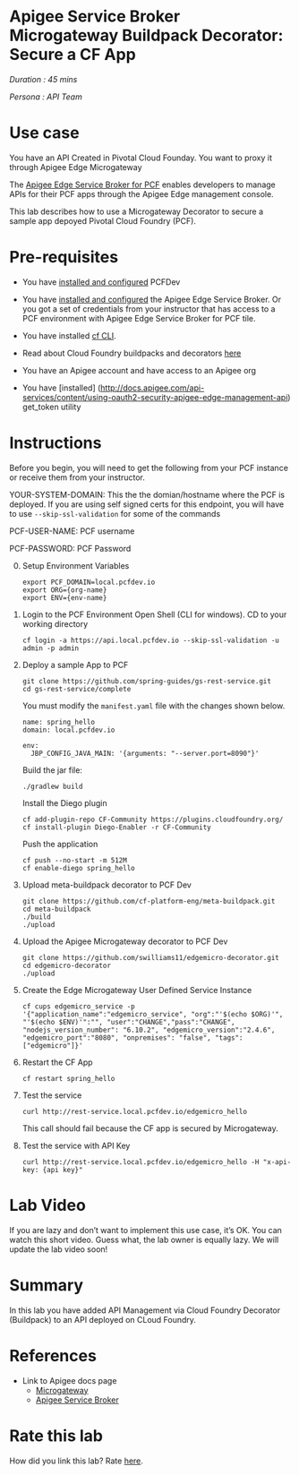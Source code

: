 # Apigee Service Broker Microgateway Buildpack Decorator: Secure a CF App 

*Duration : 45 mins*

*Persona : API Team*

# Use case
You have an API Created in Pivotal Cloud Founday. You want to proxy it through Apigee Edge Microgateway

The [Apigee Edge Service Broker for PCF](http://docs.pivotal.io/partners/apigee/index.html) enables developers to manage APIs for their PCF apps through the Apigee Edge management console.

This lab describes how to use a Microgateway Decorator to secure a sample app depoyed Pivotal Cloud Foundry (PCF). 

# Pre-requisites
* You have [installed and configured](https://docs.pivotal.io/pcf-dev/) PCFDev

* You have [installed and configured](https://github.com/apigee/pivotal-cf-apigee/tree/master/apigee-cf-service-broker#step-2-install-the-apigee-service-broker-from-source) the Apigee Edge Service Broker. Or you got a set of credentials from your instructor that has access to a PCF environment with Apigee Edge Service Broker for PCF tile. 

* You have installed [cf CLI](https://docs.cloudfoundry.org/cf-cli/install-go-cli.html).

* Read about Cloud Foundry buildpacks and decorators [here](https://github.com/cf-platform-eng/meta-buildpack)

* You have an Apigee account and have access to an Apigee org

* You have [installed] (http://docs.apigee.com/api-services/content/using-oauth2-security-apigee-edge-management-api) get_token utility

# Instructions

Before you begin, you will need to get the following from your PCF instance or receive them from your instructor.

YOUR-SYSTEM-DOMAIN: This the the domian/hostname where the PCF is deployed. If you are using self signed certs for this endpoint, you will have to use `--skip-ssl-validation` for some of the commands

PCF-USER-NAME: PCF username

PCF-PASSWORD: PCF Password


0. Setup Environment Variables
   ```
   export PCF_DOMAIN=local.pcfdev.io
   export ORG={org-name}
   export ENV={env-name}
   ```

1. Login to the PCF Environment
	Open Shell (CLI for windows). CD to your working directory

	```
	cf login -a https://api.local.pcfdev.io --skip-ssl-validation -u admin -p admin
	```

2. Deploy a sample App to PCF
   ```
   git clone https://github.com/spring-guides/gs-rest-service.git
   cd gs-rest-service/complete
   ```
   You must modify the `manifest.yaml` file with the changes shown below.
   ```
   name: spring_hello
   domain: local.pcfdev.io

   env:
     JBP_CONFIG_JAVA_MAIN: '{arguments: "--server.port=8090"}'
   ```

   Build the jar file:
   ```
   ./gradlew build
   ```
   Install the Diego plugin
   ```
   cf add-plugin-repo CF-Community https://plugins.cloudfoundry.org/
   cf install-plugin Diego-Enabler -r CF-Community
   ```
   Push the application
   ```
   cf push --no-start -m 512M
   cf enable-diego spring_hello
   ```

3. Upload meta-buildpack decorator to PCF Dev
   ```
   git clone https://github.com/cf-platform-eng/meta-buildpack.git
   cd meta-buildpack
   ./build
   ./upload
   ```
   
4. Upload the Apigee Microgateway decorator to PCF Dev
   ```
   git clone https://github.com/swilliams11/edgemicro-decorator.git
   cd edgemicro-decorator
   ./upload
   ```
   
5. Create the Edge Microgateway User Defined Service Instance
   ```
   cf cups edgemicro_service -p '{"application_name":"edgemicro_service", "org":"'$(echo $ORG)'", "'$(echo $ENV)'":"", "user":"CHANGE","pass":"CHANGE", "nodejs_version_number": "6.10.2", "edgemicro_version":"2.4.6", "edgemicro_port":"8080", "onpremises": "false", "tags": ["edgemicro"]}'
   ```

6. Restart the CF App
   ```
   cf restart spring_hello
   ```

7. Test the service
   ```
   curl http://rest-service.local.pcfdev.io/edgemicro_hello
   ```
   This call should fail because the CF app is secured by Microgateway.
   
8. Test the service with API Key
   ```
   curl http://rest-service.local.pcfdev.io/edgemicro_hello -H "x-api-key: {api key}"
   ```

# Lab Video

If you are lazy and don’t want to implement this use case, it’s OK. You can watch this short video. Guess what, the lab owner is equally lazy. We will update the lab video soon!

# Summary

In this lab you have added API Management via Cloud Foundry Decorator (Buildpack) to an API deployed on CLoud Foundry.

# References

* Link to Apigee docs page
    * [Microgateway](http://docs.apigee.com/microgateway/content/edge-microgateway-home)
	* [Apigee Service Broker](https://apigee.com/about/tags/pivotal-cloud-foundry)

# Rate this lab

How did you link this lab? Rate [here](https://drive.google.com/open?id=1L95jU79wmOP-rHVY2Laba8lApZpS-yztwdONz0nCzWs).
